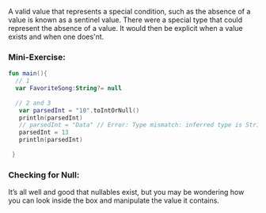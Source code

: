A valid value that represents a special condition, such as the absence of a value is known as a sentinel value.
There were a special type that could represent the absence of a value. It would then be explicit when a value exists and when one does'nt.

### Mini-Exercise:
```kotlin
fun main(){
  // 1
  var FavoriteSong:String?= null
  
  // 2 and 3
   var parsedInt = "10".toIntOrNull()
   println(parsedInt) 
   // parsedInt = "Data" // Error: Type mismatch: inferred type is String but Int? was expected
   parsedInt = 13
   println(parsedInt)  
   
 }
 ```
 
 ### Checking for Null:
 It’s all well and good that nullables exist, but you may be wondering how you can
look inside the box and manipulate the value it contains.
